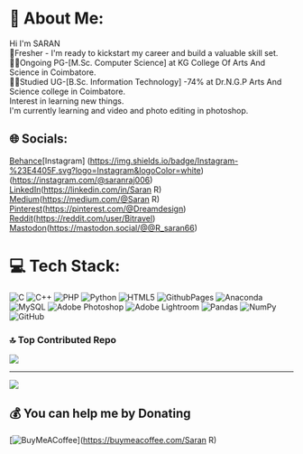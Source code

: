 # 💫 About Me:
Hi I'm SARAN <br>🤵Fresher - I'm ready to kickstart my career and build a valuable skill set.<br>👨‍🎓Ongoing PG-[M.Sc. Computer Science] at KG College Of Arts And Science in Coimbatore.  <br>👨‍🎓Studied UG-[B.Sc. Information Technology] -74% at Dr.N.G.P Arts And Science college in Coimbatore.<br>Interest in learning new things.<br>I'm currently learning  and video and photo editing in photoshop.<br> 


## 🌐 Socials:
[Behance](https://img.shields.io/badge/Behance-1769ff?logo=behance&logoColor=white)[Instagram]
(https://img.shields.io/badge/Instagram-%23E4405F.svg?logo=Instagram&logoColor=white)
(https://instagram.com/@saranraj006) [LinkedIn](https://img.shields.io/badge/LinkedIn-%230077B5.svg?logo=linkedin&logoColor=white)(https://linkedin.com/in/Saran R) [Medium](https://img.shields.io/badge/Medium-12100E?logo=medium&logoColor=white)(https://medium.com/@Saran R) [Pinterest](https://img.shields.io/badge/Pinterest-%23E60023.svg?logo=Pinterest&logoColor=white)(https://pinterest.com/@Dreamdesign) [Reddit](https://img.shields.io/badge/Reddit-%23FF4500.svg?logo=Reddit&logoColor=white)(https://reddit.com/user/Bitravel) [Mastodon](https://img.shields.io/badge/-MASTODON-%232B90D9?style=for-the-badge&logo=mastodon&logoColor=white)(https://mastodon.social/@@R_saran66) 

# 💻 Tech Stack:
![C](https://img.shields.io/badge/c-%2300599C.svg?style=plastic&logo=c&logoColor=white) ![C++](https://img.shields.io/badge/c++-%2300599C.svg?style=plastic&logo=c%2B%2B&logoColor=white) ![PHP](https://img.shields.io/badge/php-%23777BB4.svg?style=plastic&logo=php&logoColor=white) ![Python](https://img.shields.io/badge/python-3670A0?style=plastic&logo=python&logoColor=ffdd54) ![HTML5](https://img.shields.io/badge/html5-%23E34F26.svg?style=plastic&logo=html5&logoColor=white) ![GithubPages](https://img.shields.io/badge/github%20pages-121013?style=plastic&logo=github&logoColor=white) ![Anaconda](https://img.shields.io/badge/Anaconda-%2344A833.svg?style=plastic&logo=anaconda&logoColor=white) ![MySQL](https://img.shields.io/badge/mysql-4479A1.svg?style=plastic&logo=mysql&logoColor=white) ![Adobe Photoshop](https://img.shields.io/badge/adobe%20photoshop-%2331A8FF.svg?style=plastic&logo=adobe%20photoshop&logoColor=white) ![Adobe Lightroom](https://img.shields.io/badge/Adobe%20Lightroom-31A8FF.svg?style=plastic&logo=Adobe%20Lightroom&logoColor=white) ![Pandas](https://img.shields.io/badge/pandas-%23150458.svg?style=plastic&logo=pandas&logoColor=white) ![NumPy](https://img.shields.io/badge/numpy-%23013243.svg?style=plastic&logo=numpy&logoColor=white) ![GitHub](https://img.shields.io/badge/github-%23121011.svg?style=plastic&logo=github&logoColor=white)

### 🔝 Top Contributed Repo
![](https://github-contributor-stats.vercel.app/api?username=R-saran&limit=5&theme=dark&combine_all_yearly_contributions=true)

---
[![](https://visitcount.itsvg.in/api?id=R-saran&icon=1&color=10)](https://visitcount.itsvg.in)

  ## 💰 You can help me by Donating
[![BuyMeACoffee](https://img.shields.io/badge/Buy%20Me%20a%20Coffee-ffdd00?style=for-the-badge&logo=buy-me-a-coffee&logoColor=black)](https://buymeacoffee.com/Saran R) 

  
<!-- Proudly created with GPRM ( https://gprm.itsvg.in ) -->
